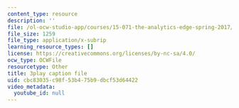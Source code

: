 ```yaml
---
content_type: resource
description: ''
file: /ol-ocw-studio-app/courses/15-071-the-analytics-edge-spring-2017/cbc83035c98f53b475b9dbcf53d64422_bzxoBEh4is8.srt
file_size: 1259
file_type: application/x-subrip
learning_resource_types: []
license: https://creativecommons.org/licenses/by-nc-sa/4.0/
ocw_type: OCWFile
resourcetype: Other
title: 3play caption file
uid: cbc83035-c98f-53b4-75b9-dbcf53d64422
video_metadata:
  youtube_id: null
---
```

